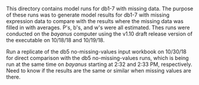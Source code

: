 This directory contains model runs for db1-7 with missing data. The purpose of these runs was to generate model results for db1-7 with missing expression data to compare with the results where the missing data was filled in with averages. P's, b's, and w's were all estimated. Thes runs were conducted on the _bayanus_ computer using the v1.10 draft release version of the executable on 10/18/18 and 10/19/18.

Run a replicate of the db5 no-missing-values input workbook on 10/30/18 for direct comparison with the db5 no-missing-values runs, which is being run at the same time on _bayanus_ starting at 2:32 and 2:33 PM, respectively.  Need to know if the results are the same or similar when missing values are there.

